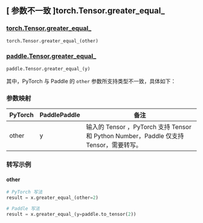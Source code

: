 ## [ 参数不一致 ]torch.Tensor.greater_equal_

### [torch.Tensor.greater_equal_](https://pytorch.org/docs/stable/generated/torch.Tensor.greater_equal_.html)

```python
torch.Tensor.greater_equal_(other)
```

### [paddle.Tensor.greater_equal_]()

```python
paddle.Tensor.greater_equal_(y)
```

其中，PyTorch 与 Paddle 的 `other` 参数所支持类型不一致，具体如下：

### 参数映射
| PyTorch                          | PaddlePaddle                 | 备注                                                   |
|----------------------------------|------------------------------| ------------------------------------------------------ |
| other  |  y  | 输入的 Tensor ，PyTorch 支持 Tensor 和 Python Number，Paddle 仅支持 Tensor，需要转写。 |

### 转写示例
#### other
```python
# PyTorch 写法
result = x.greater_equal_(other=2)

# Paddle 写法
result = x.greater_equal_(y=paddle.to_tensor(2))
```
